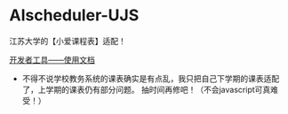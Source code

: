 # AIscheduler-UJS
 江苏大学的【小爱课程表】适配！

 [开发者工具——使用文档](https://ldtu0m3md0.feishu.cn/docs/doccnhZPl8KnswEthRXUz8ivnhb)

 + 不得不说学校教务系统的课表确实是有点乱，我只把自己下学期的课表适配了，上学期的课表仍有部分问题。
 抽时间再修吧！（不会javascript可真难受！）
